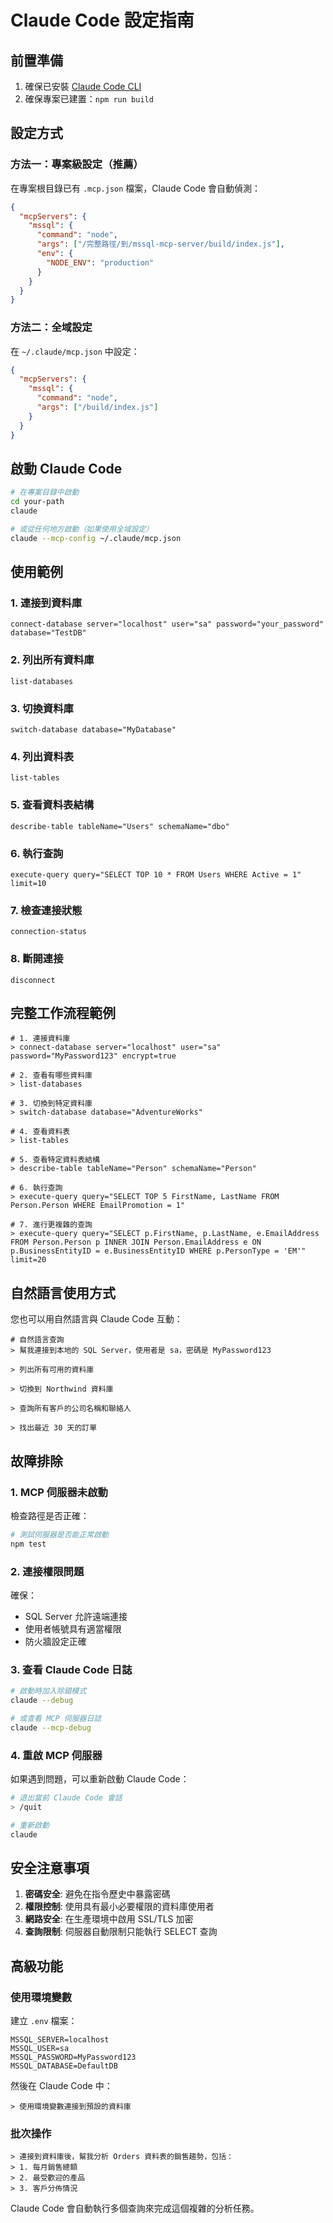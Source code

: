 # Claude Code 設定指南

## 前置準備

1. 確保已安裝 [Claude Code CLI](https://docs.anthropic.com/en/docs/claude-code/overview)
2. 確保專案已建置：`npm run build`

## 設定方式

### 方法一：專案級設定（推薦）

在專案根目錄已有 `.mcp.json` 檔案，Claude Code 會自動偵測：

```json
{
  "mcpServers": {
    "mssql": {
      "command": "node",
      "args": ["/完整路徑/到/mssql-mcp-server/build/index.js"],
      "env": {
        "NODE_ENV": "production"
      }
    }
  }
}
```

### 方法二：全域設定

在 `~/.claude/mcp.json` 中設定：

```json
{
  "mcpServers": {
    "mssql": {
      "command": "node",
      "args": ["/build/index.js"]
    }
  }
}
```

## 啟動 Claude Code

```bash
# 在專案目錄中啟動
cd your-path
claude

# 或從任何地方啟動（如果使用全域設定）
claude --mcp-config ~/.claude/mcp.json
```

## 使用範例

### 1. 連接到資料庫

```
connect-database server="localhost" user="sa" password="your_password" database="TestDB"
```

### 2. 列出所有資料庫

```
list-databases
```

### 3. 切換資料庫

```
switch-database database="MyDatabase"
```

### 4. 列出資料表

```
list-tables
```

### 5. 查看資料表結構

```
describe-table tableName="Users" schemaName="dbo"
```

### 6. 執行查詢

```
execute-query query="SELECT TOP 10 * FROM Users WHERE Active = 1" limit=10
```

### 7. 檢查連接狀態

```
connection-status
```

### 8. 斷開連接

```
disconnect
```

## 完整工作流程範例

```
# 1. 連接資料庫
> connect-database server="localhost" user="sa" password="MyPassword123" encrypt=true

# 2. 查看有哪些資料庫
> list-databases

# 3. 切換到特定資料庫
> switch-database database="AdventureWorks"

# 4. 查看資料表
> list-tables

# 5. 查看特定資料表結構
> describe-table tableName="Person" schemaName="Person"

# 6. 執行查詢
> execute-query query="SELECT TOP 5 FirstName, LastName FROM Person.Person WHERE EmailPromotion = 1"

# 7. 進行更複雜的查詢
> execute-query query="SELECT p.FirstName, p.LastName, e.EmailAddress FROM Person.Person p INNER JOIN Person.EmailAddress e ON p.BusinessEntityID = e.BusinessEntityID WHERE p.PersonType = 'EM'" limit=20
```

## 自然語言使用方式

您也可以用自然語言與 Claude Code 互動：

```
# 自然語言查詢
> 幫我連接到本地的 SQL Server，使用者是 sa，密碼是 MyPassword123

> 列出所有可用的資料庫

> 切換到 Northwind 資料庫

> 查詢所有客戶的公司名稱和聯絡人

> 找出最近 30 天的訂單
```

## 故障排除

### 1. MCP 伺服器未啟動

檢查路徑是否正確：
```bash
# 測試伺服器是否能正常啟動
npm test
```

### 2. 連接權限問題

確保：
- SQL Server 允許遠端連接
- 使用者帳號具有適當權限
- 防火牆設定正確

### 3. 查看 Claude Code 日誌

```bash
# 啟動時加入除錯模式
claude --debug

# 或查看 MCP 伺服器日誌
claude --mcp-debug
```

### 4. 重啟 MCP 伺服器

如果遇到問題，可以重新啟動 Claude Code：
```bash
# 退出當前 Claude Code 會話
> /quit

# 重新啟動
claude
```

## 安全注意事項

1. **密碼安全**: 避免在指令歷史中暴露密碼
2. **權限控制**: 使用具有最小必要權限的資料庫使用者
3. **網路安全**: 在生產環境中啟用 SSL/TLS 加密
4. **查詢限制**: 伺服器自動限制只能執行 SELECT 查詢

## 高級功能

### 使用環境變數

建立 `.env` 檔案：
```env
MSSQL_SERVER=localhost
MSSQL_USER=sa
MSSQL_PASSWORD=MyPassword123
MSSQL_DATABASE=DefaultDB
```

然後在 Claude Code 中：
```
> 使用環境變數連接到預設的資料庫
```

### 批次操作

```
> 連接到資料庫後，幫我分析 Orders 資料表的銷售趨勢，包括：
> 1. 每月銷售總額
> 2. 最受歡迎的產品
> 3. 客戶分佈情況
```

Claude Code 會自動執行多個查詢來完成這個複雜的分析任務。